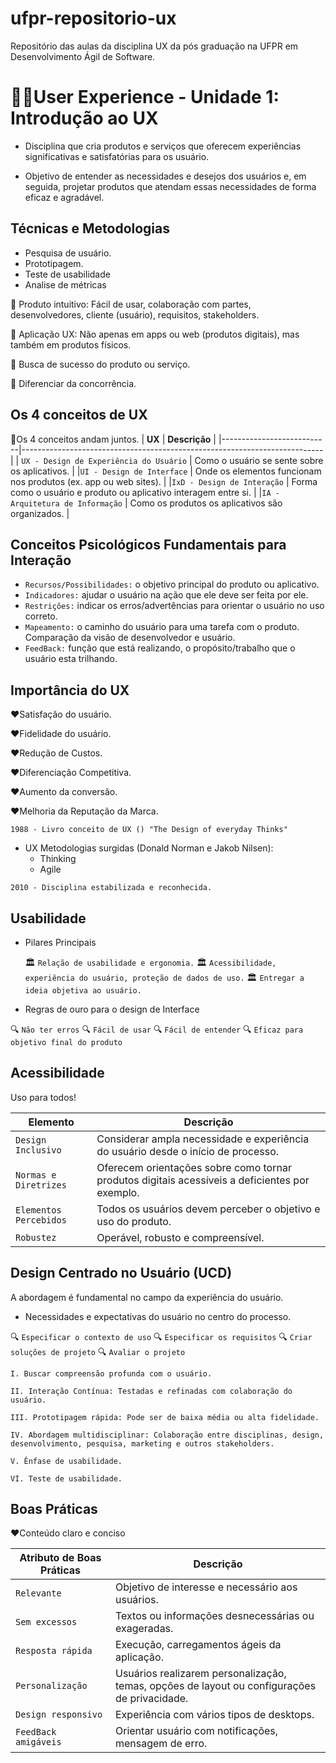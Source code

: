 # ufpr-repositorio-ux

Repositório das aulas da disciplina UX da pós graduação na UFPR em Desenvolvimento Ágil de Software.

# 🔭🤓User Experience - Unidade 1: Introdução ao UX 

- Disciplina que cria produtos e serviços que oferecem experiências significativas e satisfatórias para os usuário.

- Objetivo de entender as necessidades e desejos dos usuários e, em seguida, projetar produtos que atendam essas necessidades de forma eficaz e agradável. 

## Técnicas e Metodologias

- Pesquisa de usuário.
- Prototipagem.
- Teste de usabilidade
- Analise de métricas

🛒 Produto intuitivo: Fácil de usar, colaboração com partes, desenvolvedores, cliente (usuário), requisitos, stakeholders.

🛒 Aplicação UX: Não apenas em apps ou web (produtos digitais), mas também em produtos físicos.

🛒 Busca de sucesso do produto ou serviço.

🛒 Diferenciar da concorrência.

## Os 4 conceitos de UX
🛒Os 4 conceitos andam juntos.
| **UX**                | **Descrição**                                                                 |
|---------------------------|---------------------------------------------------------------------------|
| `UX - Design de Experiência do Usuário`   | Como o usuário se sente sobre os aplicativos.                                                     |
|`UI - Design de Interface`    | Onde os elementos funcionam nos produtos (ex. app ou web sites).                                   |
|`IxD - Design de Interação`    | Forma como o usuário e produto ou aplicativo interagem entre si.                                   |
|`IA - Arquitetura de Informação`    | Como os produtos os aplicativos são organizados.                                   |

## Conceitos Psicológicos Fundamentais para Interação

- `Recursos/Possibilidades:` o objetivo principal do produto ou aplicativo.
- `Indicadores:` ajudar o usuário na ação que ele deve ser feita por ele.
- `Restrições:` indicar os erros/advertências para orientar o usuário no uso correto.
- `Mapeamento:` o caminho do usuário para uma tarefa com o produto. Comparação da visão de desenvolvedor e usuário.
- `FeedBack:` função que está realizando, o propósito/trabalho que o usuário esta trilhando.

## Importância do UX

❤️Satisfação do usuário.

❤️Fidelidade do usuário.

❤️Redução de Custos.

❤️Diferenciação Competitiva.

❤️Aumento da conversão.

❤️Melhoria da Reputação da Marca.

`1988 - Livro conceito de UX () "The Design of everyday Thinks"`

- UX Metodologias surgidas (Donald Norman e Jakob Nilsen):
    - Thinking
    - Agile

`2010 - Disciplina estabilizada e reconhecida.`

## Usabilidade

- Pilares Principais
    
    🏛️ `Relação de usabilidade e ergonomia.`
    🏛️ `Acessibilidade, experiência do usuário, proteção de dados de uso.`
    🏛️ `Entregar a ideia objetiva ao usuário.`

- Regras de ouro para o design de Interface

🔍 `Não ter erros`
🔍 `Fácil de usar`
🔍 `Fácil de entender`
🔍 `Eficaz para objetivo final do produto`

## Acessibilidade 

Uso para todos!

| **Elemento**                | **Descrição**                                                                 |
|---------------------------|---------------------------------------------------------------------------|
| `Design Inclusivo`   | Considerar ampla necessidade e experiência do usuário desde o início de processo.                                                     |
|`Normas e Diretrizes`    | Oferecem orientações sobre como tornar produtos digitais acessíveis a deficientes por exemplo.                                 |
|`Elementos Percebidos`    | Todos os usuários devem perceber o objetivo e uso do produto.                                   |
|`Robustez`    | Operável, robusto e compreensível.                                   |

## Design Centrado no Usuário (UCD)

A abordagem é fundamental no campo da experiência do usuário.

- Necessidades e expectativas do usuário no centro do processo.

🔍 `Especificar o contexto de uso`
🔍 `Especificar os requisitos`
🔍 `Criar soluções de projeto`
🔍 `Avaliar o projeto`

    I. Buscar compreensão profunda com o usuário.

    II. Interação Contínua: Testadas e refinadas com colaboração do usuário.

    III. Prototipagem rápida: Pode ser de baixa média ou alta fidelidade.
    
    IV. Abordagem multidisciplinar: Colaboração entre disciplinas, design, desenvolvimento, pesquisa, marketing e outros stakeholders.

    V. Ênfase de usabilidade.

    VI. Teste de usabilidade.

## Boas Práticas

❤️Conteúdo claro e conciso

| **Atributo de Boas Práticas**                | **Descrição**                                                                 |
|---------------------------|---------------------------------------------------------------------------|
| `Relevante`   | Objetivo de interesse e necessário aos usuários.                                                     |
|`Sem excessos`    | Textos ou informações desnecessárias ou exageradas.                                   |
|`Resposta rápida`    | Execução, carregamentos ágeis da aplicação.                                   |
|`Personalização`    | Usuários realizarem personalização, temas, opções de layout ou configurações de privacidade.                                   |
|`Design responsivo`    | Experiência com vários tipos de desktops.                                   |
|`FeedBack amigáveis`    | Orientar usuário com notificações, mensagem de erro.                                   